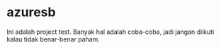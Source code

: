 azuresb
=======
Ini adalah project test. Banyak hal adalah coba-coba, jadi jangan diikuti kalau tidak benar-benar paham.
